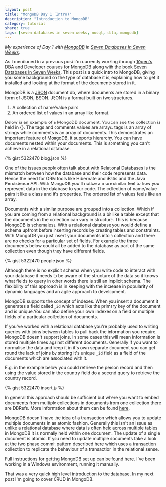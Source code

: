 ```yaml
---
layout: post
title: "MongoDB Day 1 (Intro)"
description: "Introduction to MongoDB"
category: tutorial
share: true
tags: [seven databases in seven weeks, nosql, data, mongodb]
---
```


*My experience of Day 1 with [MongoDB](http://www.mongodb.org/) in [Seven Databases In Seven Weeks](http://pragprog.com/book/rwdata/seven-databases-in-seven-weeks).*

As I mentioned in a previous post I'm currently working through [10gen's](http://www.10gen.com/) DBA and Developer courses for MongoDB along with the book [Seven Databases In Seven Weeks](http://pragprog.com/book/rwdata/seven-databases-in-seven-weeks). This post is a quick intro to MongoDB, giving you some background on the type of database it is, explaining how to get it installed and looking at the format of the documents stored in it.

MongoDB is a [JSON](http://www.json.org/) document db, where documents are stored in a binary form of JSON, BSON.
JSON is a format built on two structures.

1. A collection of name/value pairs
1. An ordered list of values in an array like format.

Below is an example of a MongoDB document. You can see the collection is held in {}. The tags and comments values are arrays. tags is an array of strings while comments is an array of documents. This demonstrates an important feature of MongoDB, it supports hierarchy. You can have documents nested within your documents. This is something you can't achieve in a relational database.

{% gist 5322470 blog.json %}

One of the issues people often talk about with Relational Databases is the mismatch between how the database and their code represents data. Hence the need for ORM tools like Hibernate and iBatis and the Java Persistence API. With MongoDB you'll notice a more similar feel to how you represent data in the database to your code. The collection of name/value pairs it like a class and it's properties. The ordered list of values feels like an array.

Documents with a similar purpose are grouped into a collection. Which if you are coming from a relational background is a bit like a table except that the documents in the collection can vary in structure. This is because MongoDB is schemaless. With a relational database you would define a schema upfront before inserting records by creating tables and constraints. With MongoDB you just insert your documents into a collection and there are no checks for a particular set of fields. For example the three documents below could all be added to the database as part of the same collection even though they have different fields.

{% gist 5322470 people.json %}

Although there is no explicit schema when you write code to interact with your database it needs to be aware of the structure of the data so it knows what fields to query in other words there is still an implicit schema. The flexibility of this approach is in keeping with the increase in popularity of dynamic languages and an agile approach to development.

MongoDB supports the concept of indexes. When you insert a document it generates a field called `_id` which acts like the primary key of the document and is unique.You can also define your own indexes on a field or multiple fields of a particular collection of documents.

If you've worked with a relational database you're probably used to writing queries with joins between tables to pull back the information you require. MongoDB doesn't support joins. In some cases this will mean information is stored multiple times against different documents. Generally if you want to normalise the data and keep it in it's own separate document you can get round the lack of joins by storing it's unique `_id` field as a field of the documents which are associated with it.

E.g. in the example below you could retrieve the person record and then using the value stored in the country field do a second query to retrieve the country record. 

{% gist 5322470 insert.js %}

In general this approach should be sufficient but where you want to embed documents from multiple collections in documents from one collection there are DBRefs. More information about them can be found [here](http://docs.mongodb.org/manual/applications/database-references).

MongoDB doesn't have the idea of a transaction which allows you to update multiple documents in an atomic fashion. Generally this isn't an issue as unlike a relational database where data is often held across multiple tables in MongoDB it is normally held within one document. The update of a single document is atomic. If you need to update multiple documents take a look at the two phase commit pattern described [here](http://docs.mongodb.org/manual/tutorial/perform-two-phase-commits) which uses a transaction collection to replicate the behaviour of a transaction in the relational sense.

Full instructions for getting MongoDB set up can be found [here](http://docs.mongodb.org/manual/installation). I've been working in a Windows environment, running it manually.

That was a very quick high level introduction to the database. In my next post I'm going to cover CRUD in MongoDB. 

